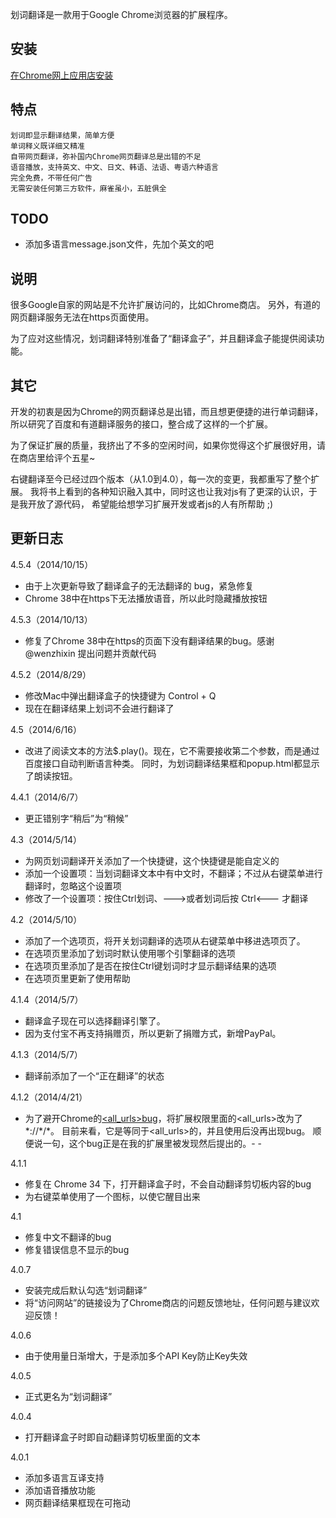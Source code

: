 划词翻译是一款用于Google Chrome浏览器的扩展程序。

## 安装
[在Chrome网上应用店安装](https://chrome.google.com/webstore/detail/ikhdkkncnoglghljlkmcimlnlhkeamad)

## 特点
    划词即显示翻译结果，简单方便
    单词释义既详细又精准
    自带网页翻译，弥补国内Chrome网页翻译总是出错的不足
    语音播放，支持英文、中文、日文、韩语、法语、粤语六种语言
    完全免费，不带任何广告
    无需安装任何第三方软件，麻雀虽小，五脏俱全

## TODO
* 添加多语言message.json文件，先加个英文的吧

## 说明
很多Google自家的网站是不允许扩展访问的，比如Chrome商店。
另外，有道的网页翻译服务无法在https页面使用。

为了应对这些情况，划词翻译特别准备了“翻译盒子”，并且翻译盒子能提供阅读功能。

## 其它
开发的初衷是因为Chrome的网页翻译总是出错，而且想更便捷的进行单词翻译，
所以研究了百度和有道翻译服务的接口，整合成了这样的一个扩展。

为了保证扩展的质量，我挤出了不多的空闲时间，如果你觉得这个扩展很好用，请在商店里给评个五星~

右键翻译至今已经过四个版本（从1.0到4.0），每一次的变更，我都重写了整个扩展。
我将书上看到的各种知识融入其中，同时这也让我对js有了更深的认识，于是我开放了源代码，
希望能给想学习扩展开发或者js的人有所帮助 ;)

## 更新日志

4.5.4（2014/10/15）

* 由于上次更新导致了翻译盒子的无法翻译的 bug，紧急修复
* Chrome 38中在https下无法播放语音，所以此时隐藏播放按钮

4.5.3（2014/10/13）

* 修复了Chrome 38中在https的页面下没有翻译结果的bug。感谢 @wenzhixin 提出问题并贡献代码

4.5.2（2014/8/29）

* 修改Mac中弹出翻译盒子的快捷键为 Control + Q
* 现在在翻译结果上划词不会进行翻译了

4.5（2014/6/16）

* 改进了阅读文本的方法$.play()。现在，它不需要接收第二个参数，而是通过百度接口自动判断语言种类。
同时，为划词翻译结果框和popup.html都显示了朗读按钮。

4.4.1（2014/6/7）

* 更正错别字“稍后”为“稍候”

4.3（2014/5/14）

* 为网页划词翻译开关添加了一个快捷键，这个快捷键是能自定义的
* 添加一个设置项：当划词翻译文本中有中文时，不翻译；不过从右键菜单进行翻译时，忽略这个设置项
* 修改了一个设置项：按住Ctrl划词、--->或者划词后按 Ctrl<--- 才翻译

4.2（2014/5/10）

* 添加了一个选项页，将开关划词翻译的选项从右键菜单中移进选项页了。
* 在选项页里添加了划词时默认使用哪个引擎翻译的选项
* 在选项页里添加了是否在按住Ctrl键划词时才显示翻译结果的选项
* 在选项页里更新了使用帮助

4.1.4（2014/5/7）

* 翻译盒子现在可以选择翻译引擎了。
* 因为支付宝不再支持捐赠页，所以更新了捐赠方式，新增PayPal。

4.1.3（2014/5/7）

* 翻译前添加了一个“正在翻译”的状态

4.1.2（2014/4/21）

* 为了避开Chrome的[&lt;all_urls>bug](https://code.google.com/p/chromium/issues/detail?id=353489)，将扩展权限里面的&lt;all_urls>改为了\*://\*/\*。
目前来看，它是等同于&lt;all_urls>的，并且使用后没再出现bug。
顺便说一句，这个bug正是在我的扩展里被发现然后提出的。- -

4.1.1

* 修复在 Chrome 34 下，打开翻译盒子时，不会自动翻译剪切板内容的bug
* 为右键菜单使用了一个图标，以使它醒目出来

4.1

* 修复中文不翻译的bug
* 修复错误信息不显示的bug

4.0.7

* 安装完成后默认勾选“划词翻译”
* 将“访问网站”的链接设为了Chrome商店的问题反馈地址，任何问题与建议欢迎反馈！

4.0.6

* 由于使用量日渐增大，于是添加多个API Key防止Key失效

4.0.5

* 正式更名为“划词翻译”

4.0.4

* 打开翻译盒子时即自动翻译剪切板里面的文本

4.0.1

* 添加多语言互译支持
* 添加语音播放功能
* 网页翻译结果框现在可拖动
